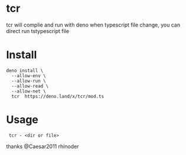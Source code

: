# tcr
tcr will complie and run with deno when typescript file change, you can direct run tstypescript file

# Install
```
deno install \
  --allow-env \
  --allow-run \
  --allow-read \
  --allow-net \
  tcr  https://deno.land/x/tcr/mod.ts
```
# Usage
` tcr - <dir or file>`

thanks @Caesar2011 rhinoder

